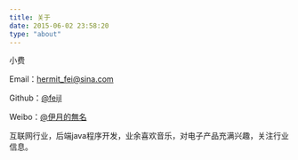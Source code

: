 ```yaml
---
title: 关于
date: 2015-06-02 23:58:20
type: "about"
---
```


小费

Email：hermit_fei@sina.com

Github：[@feijl](https://github.com/feijl)

Weibo：[@伊月的無名](http://weibo.com/u/1843445831)

互联网行业，后端java程序开发，业余喜欢音乐，对电子产品充满兴趣，关注行业信息。